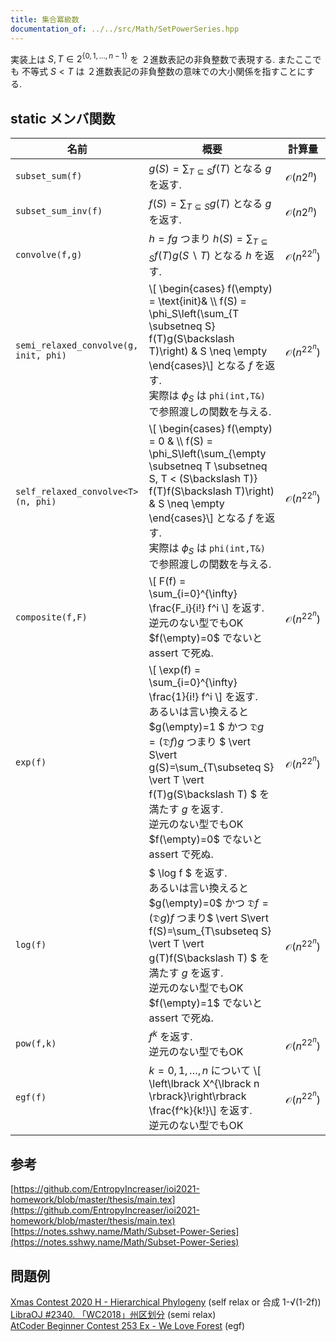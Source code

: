 ```yaml
---
title: 集合冪級数
documentation_of: ../../src/Math/SetPowerSeries.hpp
---
```


実装上は $S,T \in 2^{\lbrace0,1,\dots,n-1\rbrace}$ を ２進数表記の非負整数で表現する. またここでも 不等式 $S<T$ は ２進数表記の非負整数の意味での大小関係を指すことにする.

## static メンバ関数


| 名前                                  | 概要                                                                                                                                                                                                                                                                                                                          | 計算量                |
| ------------------------------------- | ----------------------------------------------------------------------------------------------------------------------------------------------------------------------------------------------------------------------------------------------------------------------------------------------------------------------------- | --------------------- |
| `subset_sum(f)`                       | $g(S) = \sum_{T \subseteq S} f(T)$ となる $g$ を返す.                                                                                                                                                                                                                                                                         | $\mathcal{O}(n2^n)$   |
| `subset_sum_inv(f)`                   | $f(S) = \sum_{T \subseteq S} g(T)$ となる $g$ を返す.                                                                                                                                                                                                                                                                         | $\mathcal{O}(n2^n)$   |
| `convolve(f,g)`                       | $h = fg$ つまり $h(S) = \sum_{T \subseteq S} f(T)g(S\backslash T)$ となる $h$ を返す.                                                                                                                                                                                                                                         | $\mathcal{O}(n^22^n)$ |
| `semi_relaxed_convolve(g, init, phi)` | \\[ \begin{cases} f(\empty) = \text{init}& \\\\ f(S) = \phi_S\left(\sum_{T \subsetneq S} f(T)g(S\backslash T)\right) & S \neq \empty \end{cases}\\] となる $f$ を返す. <br> 実際は $\phi_S$ は `phi(int,T&)` で参照渡しの関数を与える.                                                                                        | $\mathcal{O}(n^22^n)$ |
| `self_relaxed_convolve<T>(n, phi)`    | \\[ \begin{cases} f(\empty) = 0 & \\\\ f(S) = \phi_S\left(\sum_{\empty \subsetneq T \subsetneq S, T < (S\backslash T)}  f(T)f(S\backslash T)\right) & S \neq \empty \end{cases}\\] となる $f$ を返す. <br> 実際は $\phi_S$ は `phi(int,T&)` で参照渡しの関数を与える.　<br>                                                   | $\mathcal{O}(n^22^n)$ |
| `composite(f,F)`                      | \\[ F(f) = \sum_{i=0}^{\infty} \frac{F_i}{i!} f^i \\] を返す. <br> 逆元のない型でもOK <br> $f(\empty)=0$ でないと assert で死ぬ.                                                                                                                                                                                              | $\mathcal{O}(n^22^n)$ |
| `exp(f)`                              | \\[ \exp(f) =  \sum_{i=0}^{\infty} \frac{1}{i!} f^i \\] を返す. <br> あるいは言い換えると $g(\empty)=1 $ かつ $\mathfrak{D}g = (\mathfrak{D}f) g$ つまり $ \vert S\vert g(S)=\sum_{T\subseteq S} \vert T \vert f(T)g(S\backslash T) $ を満たす $g$ を返す. <br> 逆元のない型でもOK <br> $f(\empty)=0$ でないと assert で死ぬ. | $\mathcal{O}(n^22^n)$ |
| `log(f)`                              | $ \log f $ を返す.  <br> あるいは言い換えると $g(\empty)=0$ かつ $\mathfrak{D}f = (\mathfrak{D}g) f$ つまり$ \vert S\vert f(S)=\sum_{T\subseteq S} \vert T \vert g(T)f(S\backslash T) $ を満たす $g$ を返す.<br> 逆元のない型でもOK <br> $f(\empty)=1$ でないと assert で死ぬ.                                                | $\mathcal{O}(n^22^n)$ |
| `pow(f,k)`                            | $f^k$ を返す. <br>逆元のない型でもOK                                                                                                                                                                                                                                                                                          | $\mathcal{O}(n^22^n)$ |
| `egf(f)`                              | $k=0,1,\dots,n$ について \\[ \left\lbrack X^{\lbrack n \rbrack}\right\rbrack \frac{f^k}{k!}\\] を返す. <br>逆元のない型でもOK                                                                                                                                                                                                 | $\mathcal{O}(n^22^n)$ |

## 参考
[https://github.com/EntropyIncreaser/ioi2021-homework/blob/master/thesis/main.tex](https://github.com/EntropyIncreaser/ioi2021-homework/blob/master/thesis/main.tex) \
[https://notes.sshwy.name/Math/Subset-Power-Series](https://notes.sshwy.name/Math/Subset-Power-Series)
## 問題例
[Xmas Contest 2020 H - Hierarchical Phylogeny](https://atcoder.jp/contests/xmascon20/tasks/xmascon20_h) (self relax or 合成 1-√(1-2f)) \
[LibraOJ #2340. 「WC2018」州区划分](https://loj.ac/p/2340) (semi relax) \
[AtCoder Beginner Contest 253 Ex - We Love Forest](https://atcoder.jp/contests/abc253/tasks/abc253_h) (egf)
